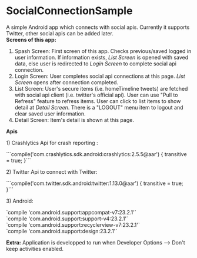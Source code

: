 # SocialConnectionSample
A simple Android app which connects with social apis. Currently it supports Twitter, other social apis can be added later.
<br>
<b>Screens of this app:</b>
<ol>
<li>
Spash Screen: First screen of this app. Checks previous/saved logged in user information. If information exists, 
<i>List Screen</i> is opened with saved data, else user is redirected to <i>Login Screen</i> to complete social api connection.
</li>
<li>
Login Screen: User completes social api connections at this page. <i>List Screen</i> opens after connection completed.
</li>
<li>
List Screen: User's secure items (i.e. homeTimeline tweets) are fetched with social api client (i.e. twitter's official api). 
User can use "Pull to Refress" feature to refress items. User can click to list items to show detail at <i>Detail Screen</i>. 
There is a "LOGOUT" menu item to logout and clear saved user information.
</li>
<li>
Detail Screen: Item's detail is shown at this page.
</li>
</ol>
<p>
<b>Apis</b>
<p>
1) Crashlytics Api for crash reporting : <p>
```compile('com.crashlytics.sdk.android:crashlytics:2.5.5@aar') {
transitive = true;
}```
<p>
2) Twitter Api to connect with Twitter: <p>
```compile('com.twitter.sdk.android:twitter:1.13.0@aar') {
transitive = true;
}```
<p>
3) Android:<p>
`compile 'com.android.support:appcompat-v7:23.2.1'`<br/>
`compile 'com.android.support:support-v4:23.2.1'`<br/>
`compile 'com.android.support:recyclerview-v7:23.2.1'`<br/>
`compile 'com.android.support:design:23.2.1'`<br/>


<b>Extra:</b>
Application is developped to run when Developer Options --> Don't keep activities enabled.
